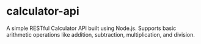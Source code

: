 # calculator-api
A simple RESTful Calculator API built using Node.js. Supports basic arithmetic operations like addition, subtraction, multiplication, and division.
